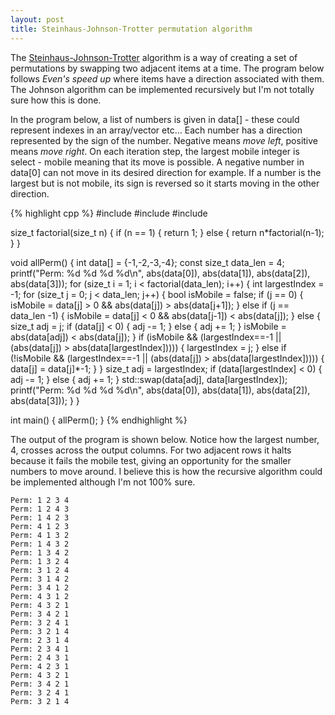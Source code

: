 ```yaml
---
layout: post
title: Steinhaus-Johnson-Trotter permutation algorithm
---
```

The [Steinhaus-Johnson-Trotter](http://en.wikipedia.org/wiki/Steinhaus%E2%80%93Johnson%E2%80%93Trotter_algorithm) algorithm is a way of creating a set of
permutations by swapping two adjacent items at a time. The program
below follows *Even's speed up* where items have a direction
associated with them. The Johnson algorithm can be implemented
recursively but I'm not totally sure how this is done.

In the program below, a list of numbers is given in data[] - these
could represent indexes in an array/vector etc... Each number has a
direction represented by the sign of the number. Negative means *move
left*, positive means *move right*. On each iteration step, the
largest mobile integer is select - mobile meaning that its move is
possible. A negative number in data[0] can not move in its desired
direction for example. If a number is the largest but is not mobile,
its sign is reversed so it starts moving in the other direction.

{% highlight cpp %}
#include <cstdio>
#include <cmath>
#include <algorithm>

size_t factorial(size_t n) {
  if (n == 1) {
    return 1;
  } else {
    return n*factorial(n-1);
  }
}

void allPerm() {
  int data[] = {-1,-2,-3,-4};
  const size_t data_len = 4;
  printf("Perm: %d %d %d %d\n", abs(data[0]), abs(data[1]),
      abs(data[2]), abs(data[3]));
  for (size_t i = 1; i < factorial(data_len); i++) {
    int largestIndex = -1;
    for (size_t j = 0; j  < data_len; j++) {
      bool isMobile = false;
      if (j == 0) {
        isMobile = data[j] > 0 && abs(data[j]) > abs(data[j+1]);
      } else if (j == data_len -1) {
        isMobile = data[j] < 0 && abs(data[j-1]) < abs(data[j]);
      } else {
        size_t adj = j;
        if (data[j] < 0) {
          adj -= 1;
        } else {
          adj += 1;
        }
        isMobile = abs(data[adj]) < abs(data[j]);
      }
      if (isMobile && (largestIndex==-1 || (abs(data[j]) >
              abs(data[largestIndex])))) {
        largestIndex = j;
      } else if (!isMobile && (largestIndex==-1 || (abs(data[j]) > 
              abs(data[largestIndex])))) {
        data[j] = data[j]*-1;
      }
    }
    size_t adj = largestIndex;
    if (data[largestIndex] < 0) {
      adj -= 1;
    } else {
      adj += 1;
    }
    std::swap(data[adj], data[largestIndex]);
    printf("Perm: %d %d %d %d\n", abs(data[0]), abs(data[1]), 
        abs(data[2]), abs(data[3]));
  }
}

int main() {
  allPerm();
}
{% endhighlight %}

The output of the program is shown below. Notice how the largest
number, 4, crosses across the output columns. For two adjacent rows it
halts because it fails the mobile test, giving an opportunity for the
smaller numbers to move around. I believe this is how the recursive
algorithm could be implemented although I'm not 100% sure.

    Perm: 1 2 3 4
    Perm: 1 2 4 3
    Perm: 1 4 2 3
    Perm: 4 1 2 3
    Perm: 4 1 3 2
    Perm: 1 4 3 2
    Perm: 1 3 4 2
    Perm: 1 3 2 4
    Perm: 3 1 2 4
    Perm: 3 1 4 2
    Perm: 3 4 1 2
    Perm: 4 3 1 2
    Perm: 4 3 2 1
    Perm: 3 4 2 1
    Perm: 3 2 4 1
    Perm: 3 2 1 4
    Perm: 2 3 1 4
    Perm: 2 3 4 1
    Perm: 2 4 3 1
    Perm: 4 2 3 1
    Perm: 4 3 2 1
    Perm: 3 4 2 1
    Perm: 3 2 4 1
    Perm: 3 2 1 4
